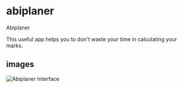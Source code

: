 # abiplaner

Abiplaner

This useful app helps you to don't waste your time in calculating your marks.

## images

![Abiplaner Interface](https://i.ibb.co/g9LxxFZ/Abi-comp.png)
